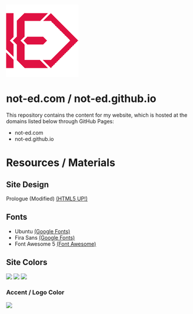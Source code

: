 ![](./images/avatar.png)
# not-ed.com / not-ed.github.io

This repository contains the content for my website, which is hosted at the domains listed below through GitHub Pages:

* not-ed.com
* not-ed.github.io

# Resources / Materials
## Site Design
Prologue (Modified) [(HTML5 UP!)](https://html5up.net/prologue)

## Fonts
* Ubuntu [(Google Fonts)](https://fonts.google.com/specimen/Ubuntu)
* Fira Sans [(Google Fonts)](https://fonts.google.com/specimen/Fira+Sans)
* Font Awesome 5 [(Font Awesome)](https://fontawesome.com/)

## Site Colors
![](https://img.shields.io/badge/-%23161215%20|%20RGB%3A%2022%2C%2018%2C%2021%20|%20%20HSV%3A%20315%C2%B0%2C%2018%25%2C%209%25-161215?style=for-the-badge)
![](https://img.shields.io/badge/-%23D6D6D6%20|%20RGB%3A%20214%2C%20214%2C%20214%20|%20HSV%3A%200%C2%B0%2C%200%25%2C%2084%25-d6d6d6?style=for-the-badge)
![](https://img.shields.io/badge/-%23EDE9EB%20|%20RGB%3A%20237%2C%20233%2C%20235%20|%20HSV%3A%20330%C2%B0%2C%202%25%2C%2093%25-EDE9EB?style=for-the-badge)

### Accent / Logo Color
![](https://img.shields.io/badge/-%23E01142%20|%20RGB%3A%20224%2C%2017%2C%2066%20|%20HSV%3A%20346%C2%B0%2C%2092%25%2C%2088%25-E01142?style=for-the-badge)